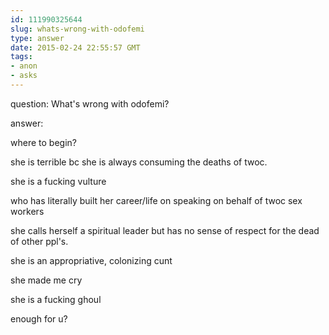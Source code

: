 ```yaml
---
id: 111990325644
slug: whats-wrong-with-odofemi
type: answer
date: 2015-02-24 22:55:57 GMT
tags:
- anon
- asks
---
```

question: What's wrong with odofemi?

answer: <p>where to begin?</p><p>she is terrible bc she is always consuming the deaths of twoc.</p><p>she is a fucking vulture</p><p>who has literally built her career/life on speaking on behalf of twoc sex workers</p><p>she calls herself a spiritual leader but has no sense of respect for the dead of other ppl's.&nbsp;</p><p>she is an appropriative, colonizing cunt&nbsp;</p><p>she made me cry</p><p>she is a fucking ghoul</p><p>enough for u?</p>